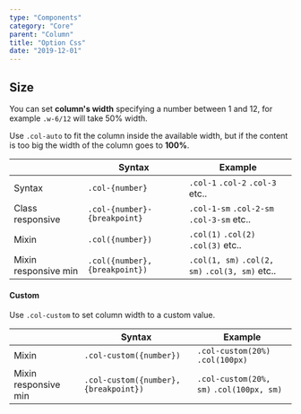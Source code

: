 ```yaml
---
type: "Components"
category: "Core"
parent: "Column"
title: "Option Css"
date: "2019-12-01"
---
```


## Size

You can set **column's width** specifying a number between 1 and 12, for example `.w-6/12` will take 50% width.

Use `.col-auto` to fit the column inside the available width, but if the content is too big the width of the column goes to **100%**.

<div class="table-scroll">

|                         | Syntax                                    | Example                       |
| ----------------------- | ----------------------------------------- | ----------------------------- |
| Syntax                   | `.col-{number}`                           | `.col-1` `.col-2` `.col-3` etc..                |
| Class responsive        | `.col-{number}-{breakpoint}`             | `.col-1-sm` `.col-2-sm` `.col-3-sm` etc..                |
| Mixin                   | `.col({number})`                          | `.col(1)` `.col(2)` `.col(3)` etc..                     |
| Mixin responsive min    | `.col({number}, {breakpoint})`            | `.col(1, sm)` `.col(2, sm)` `.col(3, sm)` etc..                 |

</div>

<demo>
  <demovanilla src="vanilla/components/core/column/size" mode="grid">
  </demovanilla>
  <demovanilla src="vanilla/components/core/column/nested" mode="grid-nested">
  </demovanilla>
</demo>

#### Custom

Use `.col-custom` to set column width to a custom value.

<div class="table-scroll">

|                         | Syntax                                    | Example                       |
| ----------------------- | ----------------------------------------- | ----------------------------- |
| Mixin                   | `.col-custom({number})`                   | `.col-custom(20%)` `.col(100px)`                     |
| Mixin responsive min    | `.col-custom({number}, {breakpoint})`     | `.col-custom(20%, sm)` `.col(100px, sm)`                 |

</div>

<demo>
  <demovanilla src="vanilla/components/core/column/custom" mode="grid">
  </demovanilla>
</demo>
